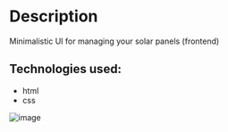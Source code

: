 # Description
Minimalistic UI for managing your solar panels (frontend)
## Technologies used:
- html
- css

![image](https://github.com/user-attachments/assets/decbfbb1-9b4f-4962-9e53-03f31ff747b1)
 
